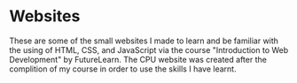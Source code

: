 # Websites
These are some of the small websites I made to learn and be familiar with the using of HTML, CSS, and JavaScript via the course "Introduction to Web Development" by FutureLearn. The CPU website was created after the complition of my course in order to use the skills I have learnt.
